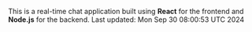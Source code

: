 This is a real-time chat application built using **React** for the frontend and **Node.js** for the backend.
Last updated: Mon Sep 30 08:00:53 UTC 2024
